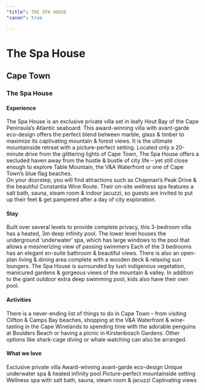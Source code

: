 ```yaml
---
"title": THE SPA HOUSE
"canon": true

---
```


# The Spa House
## Cape Town
### The Spa House

#### Experience
The Spa House is an exclusive private villa set in leafy Hout Bay of the Cape Peninsula’s Atlantic seaboard.
This award-winning villa with avant-garde eco-design offers the perfect blend between marble, glass &amp; timber to maximize its captivating mountain &amp; forest views.
It is the ultimate mountainside retreat with a picture-perfect setting.  Located only a 20-minute drive from the glittering lights of Cape Town, The Spa House offers a secluded haven away from the hustle &amp; bustle of city life – yet still close enough to explore Table Mountain, the V&amp;A Waterfront or one of Cape Town’s blue flag beaches.  
On your doorstep, you will find attractions such as Chapman’s Peak Drive &amp; the beautiful Constantia Wine Route.  Their on-site wellness spa features a salt bath, sauna, steam room &amp; indoor jacuzzi, so guests are invited to put up their feet &amp; get pampered after a day of city exploration.

#### Stay
Built over several levels to provide complete privacy, this 3-bedroom villa has a heated, 3m deep infinity pool.  The lower level houses the underground ‘underwater’ spa, which has large windows to the pool that allows a mesmerizing view of passing swimmers
Each of the 3 bedrooms has an elegant en-suite bathroom &amp; beautiful views. 
There is also an open-plan living &amp; dining area complete with a wooden deck &amp; relaxing sun loungers.  The Spa House is surrounded by lush indigenous vegetation, manicured gardens &amp; gorgeous views of the mountain &amp; valley.  In addition to the giant outdoor extra deep swimming pool, kids also have their own pool.

#### Activities
There is a never-ending list of things to do in Cape Town – from visiting Clifton &amp; Camps Bay beaches, shopping at the V&amp;A Waterfront &amp; wine-tasting in the Cape Winelands to spending time with the adorable penguins at Boulders Beach or having a picnic in Kirstenbosch Gardens.
Other options like shark-cage diving or whale watching can also be arranged.


#### What we love
Exclusive private villa
Award-winning avant-garde eco-design
Unique underwater spa &amp; heated infinity pool
Picture-perfect mountainside setting
Wellness spa with salt bath, sauna, steam room &amp; jacuzzi
Captivating views